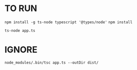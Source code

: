 # TO RUN
`npm install -g ts-node typescript '@types/node'`
`npm install`

`ts-node app.ts`

# IGNORE
`node_modules/.bin/tsc app.ts --outDir dist/`

